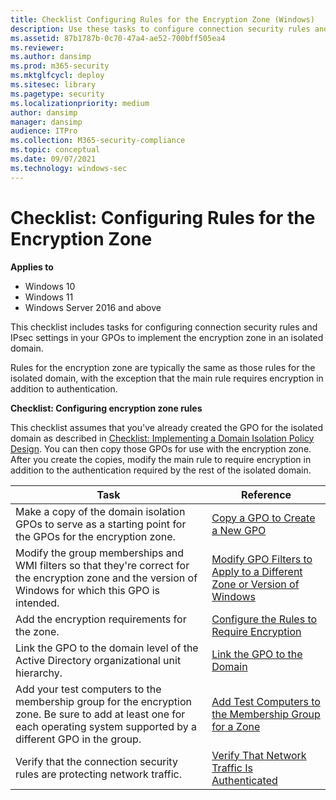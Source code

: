 ```yaml
---
title: Checklist Configuring Rules for the Encryption Zone (Windows)
description: Use these tasks to configure connection security rules and IPsec settings in your GPOs to implement the encryption zone in an isolated domain.
ms.assetid: 87b1787b-0c70-47a4-ae52-700bff505ea4
ms.reviewer: 
ms.author: dansimp
ms.prod: m365-security
ms.mktglfcycl: deploy
ms.sitesec: library
ms.pagetype: security
ms.localizationpriority: medium
author: dansimp
manager: dansimp
audience: ITPro
ms.collection: M365-security-compliance
ms.topic: conceptual
ms.date: 09/07/2021
ms.technology: windows-sec
---
```


# Checklist: Configuring Rules for the Encryption Zone

**Applies to**
-   Windows 10
-   Windows 11
-   Windows Server 2016 and above

This checklist includes tasks for configuring connection security rules and IPsec settings in your GPOs to implement the encryption zone in an isolated domain.

Rules for the encryption zone are typically the same as those rules for the isolated domain, with the exception that the main rule requires encryption in addition to authentication.

**Checklist: Configuring encryption zone rules**

This checklist assumes that you've already created the GPO for the isolated domain as described in [Checklist: Implementing a Domain Isolation Policy Design](checklist-implementing-a-domain-isolation-policy-design.md). You can then copy those GPOs for use with the encryption zone. After you create the copies, modify the main rule to require encryption in addition to the authentication required by the rest of the isolated domain.

| Task | Reference |
| - | - |
| Make a copy of the domain isolation GPOs to serve as a starting point for the GPOs for the encryption zone.| [Copy a GPO to Create a New GPO](copy-a-gpo-to-create-a-new-gpo.md)| 
| Modify the group memberships and WMI filters so that they're correct for the encryption zone and the version of Windows for which this GPO is intended. | [Modify GPO Filters to Apply to a Different Zone or Version of Windows](modify-gpo-filters-to-apply-to-a-different-zone-or-version-of-windows.md) |
| Add the encryption requirements for the zone. | [Configure the Rules to Require Encryption](configure-the-rules-to-require-encryption.md)| 
| Link the GPO to the domain level of the Active Directory organizational unit hierarchy. | [Link the GPO to the Domain](link-the-gpo-to-the-domain.md)| 
| Add your test computers to the membership group for the encryption zone. Be sure to add at least one for each operating system supported by a different GPO in the group.| [Add Test Computers to the Membership Group for a Zone](add-test-devices-to-the-membership-group-for-a-zone.md)| 
| Verify that the connection security rules are protecting network traffic.| [Verify That Network Traffic Is Authenticated](verify-that-network-traffic-is-authenticated.md)| 
